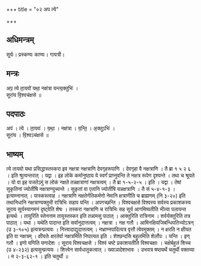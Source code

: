+++
title = "०२ अप त्ये"

+++
## अधिमन्त्रम्
सूर्यः। प्रस्कण्वः काण्वः। गायत्री।

## मन्त्रः
अप॒ त्ये ता॒यवो॑ यथा॒ नक्ष॑त्रा यन्त्य॒क्तुभिः॑ ।  
सूरा॑य वि॒श्वच॑क्षसे ॥

## पदपाठः
अप॑ । त्ये । ता॒यवः॑ । य॒था॒ । नक्ष॑त्रा । य॒न्ति॒ । अ॒क्तुऽभिः॑ ।  
सूरा॑य । वि॒श्वऽच॑क्षसे ॥

## भाष्यम्
त्ये तायवो यथा प्रसिद्धास्तस्करा इव नक्षत्रा नक्षत्राणि देवगृहरूपाणि । देवगृहा वै नक्षत्राणि । तै ब्रा १ ५ २ ६ । इति श्रुत्यन्तरात् । यद्वा । इह लोके कर्मानुष्ठाय ये स्वर्गं प्राप्नुवन्ति ते नक्षत्र रूपेण दृश्यन्ते । तथा च श्रूयते । यो वा इह यजतेऽमुं स लोकं नक्षते तन्नक्षत्राणां नक्षत्रत्वम् । तै ब्रा १-५-२-५ । इति । यद्वा । तेषां सुकृतिनां ज्योतींषि नक्षत्राण्युच्यन्ते । सुकृतां वा एतानि ज्योतींषि यन्नक्षत्राणि । तै सं ५-४-१-३ । इत्याम्नानात् । यास्कस्त्वाह । नक्षत्राणि नक्षतेर्गतिकर्मणो नेमानि क्षत्राणीति च ब्राह्मणम् (नि ३-२०) इति तथानिधानि नक्षत्राण्यक्तुभी रात्रिभिः सहाप यन्ति । अपगच्छन्ति । विश्वचक्षसे विश्वस्य सर्वस्य प्रकाशकस्य सूराय सूर्यस्यागमनं दृष्ट्वेति शेषः । तस्करा नक्षत्राणि च रात्रिभिः सह सूर्य आगमिष्यतीति भीत्या पलायन्त इत्यर्थः । तायुरिति स्तेननाम तायुस्तस्कर इति तन्नामसु पाठात् । आक्तुरिति रात्रिनाम । शर्वर्यक्तुरिति तत्र पाठात् । यथा । यथेति पादान्त इति सर्वानुदात्तत्वम् । नक्षत्रा । नक्ष गतौ । आमिनक्षियजिबन्धिपतिभ्योऽत्रन् (उ ३-१०५) इत्यत्रन्प्रत्ययः । नित्त्वादाद्युदात्तत्वम् । नभ्राण्नपादित्यत्र वृत्तौ त्वेवमुक्तम् । न क्षरति न क्षीयत इति वा नक्षत्रम् । क्षीयतेः क्षरतेर्वा नक्षत्रमिति निपात्यत इति । शेश्छन्दसि बहुलमिति शेर्लोपः । यन्ति । इण् गतौ । इणो यणिति यणादेशः । सूराय विश्वचक्षसे । विश्वं चष्टे प्रकाशयतीति विश्वचक्षाः । चक्षेर्बहुलं शिच्च (उ ४-२३२) इत्यसुन्प्रत्ययः । शित्त्वेन सार्वधातुकत्वात् । ख्याञादेशाभावः । उभयत्र षष्ठ्यर्थे चतुर्थी वक्तव्या । म २-३-६२-१ । इति चतुर्थी ॥